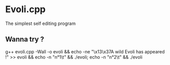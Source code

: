 # Evoli.cpp
The simplest self editing program

Wanna try ?
---
g++ evoli.cpp -Wall -o evoli && echo -ne "\x13\x37A wild Evoli has appeared \!" >> evoli && echo -n "n°1\t" && ./evoli; echo -n "n°2\t" && ./evoli
